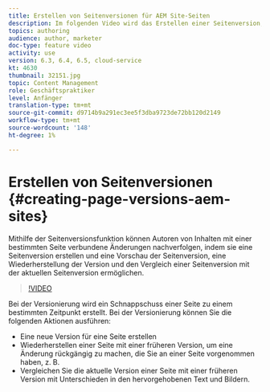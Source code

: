 ```yaml
---
title: Erstellen von Seitenversionen für AEM Site-Seiten
description: Im folgenden Video wird das Erstellen einer Seitenversion, einer Vorschau, des Wiederherstellens einer Seitenversion und des Vergleichs der aktuellen Seitenversion mit einer gespeicherten Seitenversion erläutert.
topics: authoring
audience: author, marketer
doc-type: feature video
activity: use
version: 6.3, 6.4, 6.5, cloud-service
kt: 4630
thumbnail: 32151.jpg
topic: Content Management
role: Geschäftspraktiker
level: Anfänger
translation-type: tm+mt
source-git-commit: d9714b9a291ec3ee5f3dba9723de72bb120d2149
workflow-type: tm+mt
source-wordcount: '148'
ht-degree: 1%

---
```



# Erstellen von Seitenversionen {#creating-page-versions-aem-sites}

Mithilfe der Seitenversionsfunktion können Autoren von Inhalten mit einer bestimmten Seite verbundene Änderungen nachverfolgen, indem sie eine Seitenversion erstellen und eine Vorschau der Seitenversion, eine Wiederherstellung der Version und den Vergleich einer Seitenversion mit der aktuellen Seitenversion ermöglichen.

>[!VIDEO](https://video.tv.adobe.com/v/32151?quality=9&learn=on)

Bei der Versionierung wird ein Schnappschuss einer Seite zu einem bestimmten Zeitpunkt erstellt. Bei der Versionierung können Sie die folgenden Aktionen ausführen:
* Eine neue Version für eine Seite erstellen
* Wiederherstellen einer Seite mit einer früheren Version, um eine Änderung rückgängig zu machen, die Sie an einer Seite vorgenommen haben, z. B.
* Vergleichen Sie die aktuelle Version einer Seite mit einer früheren Version mit Unterschieden in den hervorgehobenen Text und Bildern.
